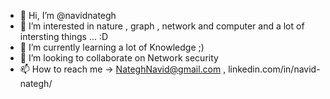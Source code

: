- 👋 Hi, I’m @navidnategh
- 👀 I’m interested in nature , graph , network and computer and a lot of intersting things ... :D 
- 🌱 I’m currently learning a lot of Knowledge ;)
- 💞️ I’m looking to collaborate on Network security
- 📫 How to reach me -> NateghNavid@gmail.com , linkedin.com/in/navid-nategh/ 

<!---
navidnategh/navidnategh is a ✨ special ✨ repository because its `README.md` (this file) appears on your GitHub profile.
You can click the Preview link to take a look at your changes.
--->
